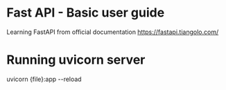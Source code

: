 # Fast API - Basic user guide
Learning FastAPI from official documentation https://fastapi.tiangolo.com/

# Running uvicorn server
uvicorn {file}:app --reload
